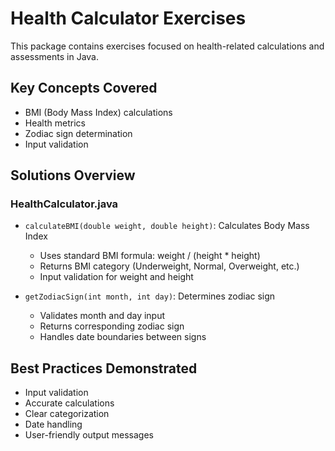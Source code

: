 # Health Calculator Exercises

This package contains exercises focused on health-related calculations and assessments in Java.

## Key Concepts Covered
- BMI (Body Mass Index) calculations
- Health metrics
- Zodiac sign determination
- Input validation

## Solutions Overview

### HealthCalculator.java
- `calculateBMI(double weight, double height)`: Calculates Body Mass Index
  - Uses standard BMI formula: weight / (height * height)
  - Returns BMI category (Underweight, Normal, Overweight, etc.)
  - Input validation for weight and height

- `getZodiacSign(int month, int day)`: Determines zodiac sign
  - Validates month and day input
  - Returns corresponding zodiac sign
  - Handles date boundaries between signs

## Best Practices Demonstrated
- Input validation
- Accurate calculations
- Clear categorization
- Date handling
- User-friendly output messages
